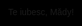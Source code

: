 <!DOCTYPE html>
<html lang="en">
<head>
<meta charset="UTF-8">
<meta name="viewport" content="width=device-width, initial-scale=1.0">
<title>Te iubesc, Mădy!</title>
<style>
  body, html {
    margin: 0;
    padding: 0;
    overflow: hidden;
    height: 100%;
    background: #000;
    display: flex;
    justify-content: center;
    align-items: center;
    position: relative;
    font-family: Arial, sans-serif;
  }

  .heart {
    position: absolute;
    color: pink;
  }

  @keyframes fall {
    to {
      transform: translateY(100vh);
    }
  }

  .message {
    color: red;
    font-size: 2em;
    text-shadow: 2px 2px 4px #000;
    opacity: 0;
    animation: blink 4s infinite 2s;
    position: absolute;
    z-index: 1000;
  }

  @keyframes blink {
    50% {
      opacity: 1;
    }
  }
</style>
</head>
<body>
<div class="message">Te iubesc, Mădy!</div>

<script>
  function createHeart() {
    const heartCount = 20 + Math.floor(Math.random() * 10); // Generează între 20 și 30 de inimioare
    for (let i = 0; i < heartCount; i++) {
      const heart = document.createElement('div');
      heart.classList.add('heart');
      heart.innerHTML = ['❤️', '💕', '💝'][Math.floor(Math.random() * 3)];
      heart.style.left = Math.random() * 100 + 'vw';
      heart.style.fontSize = Math.random() * 24 + 12 + 'px';
      heart.style.animation = `fall ${Math.random() * 5 + 2}s linear`;

      document.body.appendChild(heart);

      // Elimină inimioara după ce a terminat de căzut pentru a nu încărca inutil DOM-ul
      setTimeout(() => {
        heart.remove();
      }, (Math.random() * 5 + 2) * 1000); // Ajustează timpul conform duratei de animație
    }
  }

  setInterval(createHeart, 2000); // Ajustează intervalul de timp pentru a controla cât de des sunt generate grupurile de inimioare

</script>
</body>
</html>

